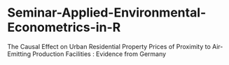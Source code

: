 # Seminar-Applied-Environmental-Econometrics-in-R
The Causal Effect on Urban Residential Property Prices of Proximity to Air-Emitting Production Facilities : Evidence from Germany
